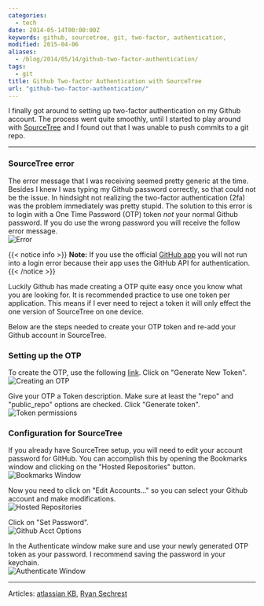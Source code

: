 ```yaml
---
categories:
  - tech
date: 2014-05-14T00:00:00Z
keywords: github, sourcetree, git, two-factor, authentication,
modified: 2015-04-06
aliases:
  - /blog/2014/05/14/github-two-factor-authentication/
tags:
  - git
title: Github Two-factor Authentication with SourceTree
url: "github-two-factor-authentication/"
---
```


I finally got around to setting up two-factor authentication on my Github account. The process went quite smoothly, until I started to play around with [SourceTree](http://www.sourcetreeapp.com/) and I found out that I was unable to push commits to a git repo.

---

### SourceTree error

The error message that I was receiving seemed pretty generic at the time. Besides I knew I was typing my Github password correctly, so that could not be the issue. In hindsight not realizing the two-factor authentication (2fa) was the problem immediately was pretty stupid. The solution to this error is to login with a One Time Password (OTP) token _not_ your normal Github password. If you do use the wrong password you will receive the follow error message.  
![Error](/images/2014-05-14/login_error.png)

{{< notice info >}}
**Note:** If you use the official <a href="https://mac.github.com">GitHub app</a> you will not run into a login error because their app uses the GitHub API for authentication.
{{< /notice >}}

Luckily Github has made creating a OTP quite easy once you know what you are looking for. It is recommended practice to use one token per application. This means if I ever need to reject a token it will only effect the one version of SourceTree on one device.

Below are the steps needed to create your OTP token and re-add your Github account in SourceTree.

### Setting up the OTP

To create the OTP, use the following [link](https://github.com/settings/tokens). Click on "Generate New Token".  
![Creating an OTP](/images/2014-05-14/otp.png)

Give your OTP a Token description. Make sure at least the "repo" and "public_repo" options are checked. Click "Generate token".  
![Token permissions](/images/2014-05-14/new_token.png)

### Configuration for SourceTree

If you already have SourceTree setup, you will need to edit your account password for GitHub. You can accomplish this by opening the Bookmarks window and clicking on the "Hosted Repositories" button.  
![Bookmarks Window](/images/2014-05-14/bookmarks.png)

Now you need to click on "Edit Accounts..." so you can select your Github account and make modifications.  
![Hosted Repositories](/images/2014-05-14/hosted_repositories.png)

Click on "Set Password".  
![Github Acct Options](/images/2014-05-14/github_options.png)

In the Authenticate window make sure and use your newly generated OTP token as your password. I recommend saving the password in your keychain.  
![Authenticate Window](/images/2014-05-14/authenticate.png)

---

Articles: [atlassian KB](https://confluence.atlassian.com/display/SOURCETREEKB/Two-Factor+Authentication+%282FA%29+with+GitHub+in+SourceTree),
[Ryan Sechrest](http://ryansechrest.com/2013/12/sourcetree-github-must-specify-two-factor-authentication-otp-code/)
